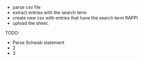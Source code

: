 - parse csv file
- extract entries with the search term
- create new csv with entries that have the search term RAPPI
- upload the sheet.


TODO:
- Parse Schwab statement
- 2
- 3
